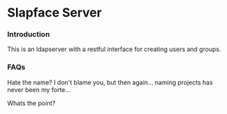 Slapface Server
===============

### Introduction

This is an ldapserver with a restful interface for creating users and groups. 


### FAQs

Hate the name?  I don't blame you, but then again... naming projects has never been my forte...

Whats the point?
